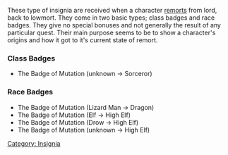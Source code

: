 These type of insignia are received when a character
[remorts](Remort "wikilink") from lord, back to lowmort. They come in
two basic types; class badges and race badges. They give no special
bonuses and not generally the result of any particular quest. Their main
purpose seems to be to show a character's origins and how it got to it's
current state of remort.

### Class Badges

-   The Badge of Mutation (unknown -\> Sorceror)

### Race Badges

-   The Badge of Mutation (Lizard Man -\> Dragon)
-   The Badge of Mutation (Elf -\> High Elf)
-   The Badge of Mutation (Drow -\> High Elf)
-   The Badge of Mutation (unknown -\> High Elf)

[Category: Insignia](Category:_Insignia "wikilink")
